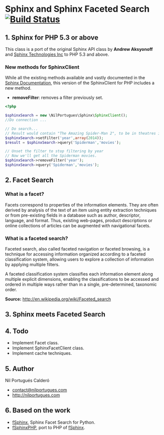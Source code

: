 # Sphinx and Sphinx Faceted Search [![Build Status](https://travis-ci.org/nilopc/NilPortugues_PHP_Sphinx.png?branch=master)](https://travis-ci.org/nilopc/NilPortugues_PHP_Sphinx)

## 1. Sphinx for PHP 5.3 or above
This class is a port of the original Sphinx API class by **Andrew Aksyonoff** and [Sphinx Technologies Inc][1] to PHP 5.3 and above.

### New methods for SphinxClient
While all the existing methods available and vastly documented in the [Sphinx Documentation][2], this version of the SphinxClient for PHP includes a new method.

* **removeFilter**: removes a filter previously set.

```php
<?php

$sphinxSearch = new \NilPortugues\Sphinx\SphinxClient();
//Do connection ...

// Do search...
// Result would contain "The Amazing Spider-Man 2", to be in theatres in 2014.
$sphinxSearch->setFilter('year',array(2014));
$result = $sphinxSearch->query('Spiderman','movies');

// Unset the filter to stop filtering by year
// Now we'll get all the Spiderman movies.
$sphinxSearch->removeFilter('year');
$sphinxSearch->query('Spiderman','movies');
```

## 2. Facet Search

### What is a facet?
Facets correspond to properties of the information elements. They are often derived by analysis of the text of an item using entity extraction techniques or from pre-existing fields in a database such as author, descriptor, language, and format. Thus, existing web-pages, product descriptions or online collections of articles can be augmented with navigational facets.

### What is a faceted search?
Faceted search, also called faceted navigation or faceted browsing, is a technique for accessing information organized according to a faceted classification system, allowing users to explore a collection of information by applying multiple filters.

A faceted classification system classifies each information element along multiple explicit dimensions, enabling the classifications to be accessed and ordered in multiple ways rather than in a single, pre-determined, taxonomic order.

**Source:** http://en.wikipedia.org/wiki/Faceted_search

## 3. Sphinx meets Faceted Search


## 4. Todo
* Implement Facet class.
* Implement SphinxFacetClient class.
* Implement cache techniques.

## 5. Author
Nil Portugués Calderó
 - <contact@nilportugues.com>
 - http://nilportugues.com

## 6. Based on the work
 * [fSphinx][3], Sphinx Facet Search for Python.
 * [fSphinxPHP][4], port to PHP of [fSphinx][3].

[1]: http://sphinxsearch.com
[2]: http://sphinxsearch.com/docs/current.html
[3]: https://github.com/alexksikes/fSphinx
[4]: https://github.com/gigablah/fsphinxphp